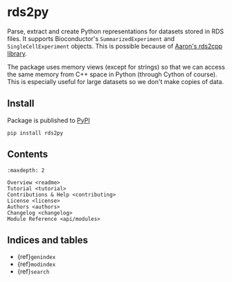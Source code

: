# rds2py

Parse, extract and create Python representations for datasets stored in RDS files. It supports Bioconductor's `SummarizedExperiment` and `SingleCellExperiment` objects. This is possible because of [Aaron's rds2cpp library](https://github.com/LTLA/rds2cpp).

The package uses memory views (except for strings) so that we can access the same memory from C++ space in Python (through Cython of course). This is especially useful for large datasets so we don't make copies of data.

## Install

Package is published to [PyPI](https://pypi.org/project/rds2py/)

```shell
pip install rds2py
```

## Contents

```{toctree}
:maxdepth: 2

Overview <readme>
Tutorial <tutorial>
Contributions & Help <contributing>
License <license>
Authors <authors>
Changelog <changelog>
Module Reference <api/modules>
```

## Indices and tables

* {ref}`genindex`
* {ref}`modindex`
* {ref}`search`

[Sphinx]: http://www.sphinx-doc.org/
[Markdown]: https://daringfireball.net/projects/markdown/
[reStructuredText]: http://www.sphinx-doc.org/en/master/usage/restructuredtext/basics.html
[MyST]: https://myst-parser.readthedocs.io/en/latest/
